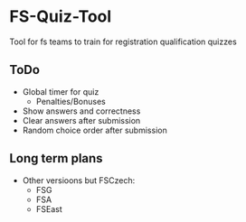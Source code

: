 FS-Quiz-Tool
============

Tool for fs teams to train for registration qualification quizzes

## ToDo

- Global timer for quiz
  - Penalties/Bonuses
- Show answers and correctness
- Clear answers after submission
- Random choice order after submission

## Long term plans

- Other versioons but FSCzech:
  - FSG
  - FSA
  - FSEast
